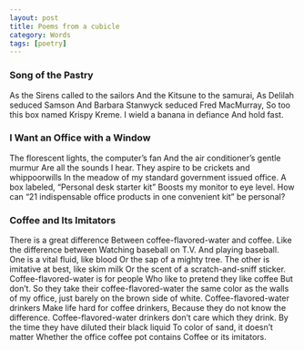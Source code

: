 ```yaml
---
layout: post
title: Poems from a cubicle
category: Words 
tags: [poetry]
---
```


### Song of the Pastry
As the Sirens called to the sailors
And the Kitsune to the samurai,
As Delilah seduced Samson
And Barbara Stanwyck seduced Fred MacMurray,
So too this box named Krispy Kreme.
I wield a banana in defiance
And hold fast.


### I Want an Office with a Window
The florescent lights, the computer’s fan
And the air conditioner’s gentle murmur
Are all the sounds I hear.
They aspire to be crickets and whippoorwills
In the meadow of my standard government issued office.
A box labeled, “Personal desk starter kit”
Boosts my monitor to eye level.
How can “21 indispensable office products
in one convenient kit”
be personal?


### Coffee and Its Imitators
There is a great difference
Between coffee-flavored-water and coffee.
Like the difference between
Watching baseball on T.V.
And playing baseball.
One is a vital fluid, like blood
Or the sap of a mighty tree.
The other is imitative at best, like skim milk
Or the scent of a scratch-and-sniff sticker.
Coffee-flavored-water is for people
Who like to pretend they like coffee
But don’t.
So they take their coffee-flavored-water
the same color as the walls of my office,
just barely on the brown side of white.
Coffee-flavored-water drinkers
Make life hard for coffee drinkers,
Because they do not know the difference.
Coffee-flavored-water drinkers
don’t care which they drink.
By the time they have diluted their black liquid
To color of sand, it doesn’t matter
Whether the office coffee pot contains
Coffee or its imitators.